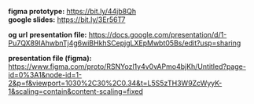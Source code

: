 **figma prototype:** https://bit.ly/44jb8Qh <br>
**google slides:** https://bit.ly/3Er56T7


**og url**
**presentation file:** https://docs.google.com/presentation/d/1-Pu7QX89IAhwbnTj4g6wiBHkhSCepjgLXEpMwbt05Bs/edit?usp=sharing

**presentation file (figma):** https://www.figma.com/proto/RSNYozl1y4v0vAPmo4bjKh/Untitled?page-id=0%3A1&node-id=1-2&p=f&viewport=1030%2C30%2C0.34&t=L5S5zTH3W9ZcWyyK-1&scaling=contain&content-scaling=fixed

